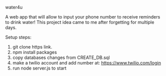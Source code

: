   water4u

A web app that will allow to input your phone number to receive reminders to drink water!
This project idea came to me after forgetting for multiple days.

Setup steps:
1. git clone https link.
2. npm install packages
3. copy databases changes from CREATE_DB.sql
4. make a twilio account and add number at: https://www.twilio.com/login
5. run node server.js to start
